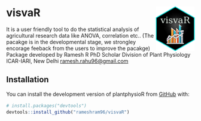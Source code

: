 # visvaR <img src="man/figures/visvaR_logo.png" align="right" height="120"/>

It is a user friendly tool to do the statistical analysis of agricultural research data like ANOVA, correlation etc.. (The pacakge is in the developmental stage, we strongley encorage feeback from the users to improve the pacakge)
 Package developed by 
 Ramesh R 
 PhD Scholar
 Division of Plant Physiology
 ICAR-IARI, New Delhi
 ramesh.rahu96@gmail.com
 ## Installation

You can install the development version of plantphysioR from [GitHub](https://github.com/rameshram96/visvaR) with:

``` r
# install.packages("devtools")
devtools::install_github("rameshram96/visvaR")
```
